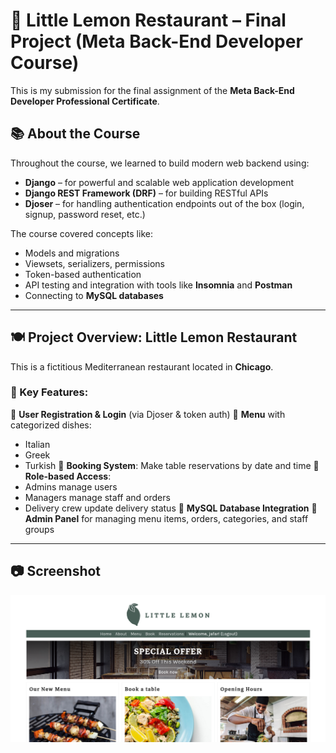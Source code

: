 # 🍋 Little Lemon Restaurant – Final Project (Meta Back-End Developer Course)

This is my submission for the final assignment of the **Meta Back-End Developer Professional Certificate**.

## 📚 About the Course

Throughout the course, we learned to build modern web backend using:

- **Django** – for powerful and scalable web application development
- **Django REST Framework (DRF)** – for building RESTful APIs
- **Djoser** – for handling authentication endpoints out of the box (login, signup, password reset, etc.)

The course covered concepts like:
- Models and migrations
- Viewsets, serializers, permissions
- Token-based authentication
- API testing and integration with tools like **Insomnia** and **Postman**
- Connecting to **MySQL databases**

---

## 🍽️ Project Overview: Little Lemon Restaurant

This is a fictitious Mediterranean restaurant located in **Chicago**.

### 🌟 Key Features:
🔹 **User Registration & Login** (via Djoser & token auth)
🔹 **Menu** with categorized dishes:
  - Italian
  - Greek
  - Turkish
🔹 **Booking System**: Make table reservations by date and time
🔹 **Role-based Access**:
  - Admins manage users
  - Managers manage staff and orders
  - Delivery crew update delivery status
🔹 **MySQL Database Integration**
🔹 **Admin Panel** for managing menu items, orders, categories, and staff groups

---

## 📷 Screenshot

![Homepage](./homepage.png)

